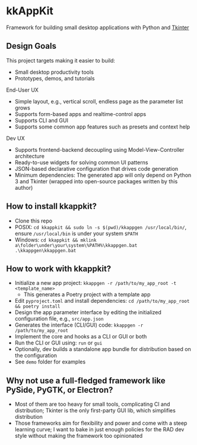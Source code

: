 # kkAppKit

Framework for building small desktop applications with Python and [Tkinter](https://wiki.python.org/moin/TkInter)

## Design Goals
This project targets making it easier to build:
- Small desktop productivity tools
- Prototypes, demos, and tutorials

End-User UX
- Simple layout, e.g., vertical scroll, endless page as the parameter list grows
- Supports form-based apps and realtime-control apps
- Supports CLI and GUI
- Supports some common app features such as presets and context help

Dev UX
- Supports frontend-backend decoupling using Model-View-Controller architecture
- Ready-to-use widgets for solving common UI patterns
- JSON-based declarative configuration that drives code generation
- Minimum dependencies: The generated app will only depend on Python 3 and Tkinter (wrapped into open-source packages written by this author)

## How to install kkappkit?
- Clone this repo
- POSIX: `cd kkappkit && sudo ln -s $(pwd)/kkappgen /usr/local/bin/`, ensure `/usr/local/bin` is under your system `$PATH`
- Windows: `cd kkappkit && mklink a\folder\under\your\system\%PATH%\kkappgen.bat .\kkappgen\kkappgen.bat`

## How to work with kkappkit?
- Initialize a new app project: `kkappgen -r /path/to/my_app_root -t <template_name>`
  - This generates a Poetry project with a template app
- Edit `pyproject.toml` and install dependencies: `cd /path/to/my_app_root && poetry install`
- Design the app parameter interface by editing the initialized configuration file, e.g., `src/app.json`
- Generates the interface (CLI/GUI) code: `kkappgen -r /path/to/my_app_root`
- Implement the core and hooks as a CLI or GUI or both
- Run the CLI or GUI using: `run` or `gui`
- Optionally, dev builds a standalone app bundle for distribution based on the configuration
- See `demo` folder for examples 

## Why not use a full-fledged framework like PySide, PyGTK, or Electron?
- Most of them are too heavy for small tools, complicating CI and distribution; Tkinter is the only first-party GUI lib, which simplifies distribution
- Those frameworks aim for flexibility and power and come with a steep learning curve; I want to bake in just enough policies for the RAD dev style without making the framework too opinionated
